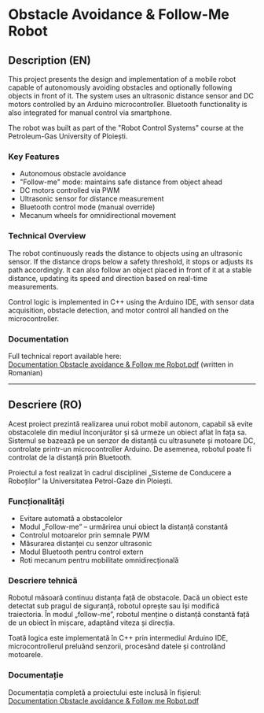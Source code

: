 # Obstacle Avoidance & Follow-Me Robot

## Description (EN)

This project presents the design and implementation of a mobile robot capable of autonomously avoiding obstacles and optionally following objects in front of it. The system uses an ultrasonic distance sensor and DC motors controlled by an Arduino microcontroller. Bluetooth functionality is also integrated for manual control via smartphone.

The robot was built as part of the "Robot Control Systems" course at the Petroleum-Gas University of Ploiești.

### Key Features
- Autonomous obstacle avoidance
- "Follow-me" mode: maintains safe distance from object ahead
- DC motors controlled via PWM
- Ultrasonic sensor for distance measurement
- Bluetooth control mode (manual override)
- Mecanum wheels for omnidirectional movement

### Technical Overview
The robot continuously reads the distance to objects using an ultrasonic sensor. If the distance drops below a safety threshold, it stops or adjusts its path accordingly. It can also follow an object placed in front of it at a stable distance, updating its speed and direction based on real-time measurements.

Control logic is implemented in C++ using the Arduino IDE, with sensor data acquisition, obstacle detection, and motor control all handled on the microcontroller.

### Documentation
Full technical report available here:  
[Documentation Obstacle avoidance & Follow me Robot.pdf](./Documentation%20Obstacle%20avoidance%20&%20Follow%20me%20Robot.pdf) (written in Romanian)

---

## Descriere (RO)

Acest proiect prezintă realizarea unui robot mobil autonom, capabil să evite obstacolele din mediul înconjurător și să urmeze un obiect aflat în fața sa. Sistemul se bazează pe un senzor de distanță cu ultrasunete și motoare DC, controlate printr-un microcontroller Arduino. De asemenea, robotul poate fi controlat de la distanță prin Bluetooth.

Proiectul a fost realizat în cadrul disciplinei „Sisteme de Conducere a Roboților” la Universitatea Petrol-Gaze din Ploiești.

### Funcționalități
- Evitare automată a obstacolelor
- Modul „Follow-me” – urmărirea unui obiect la distanță constantă
- Controlul motoarelor prin semnale PWM
- Măsurarea distanței cu senzor ultrasonic
- Modul Bluetooth pentru control extern
- Roti mecanum pentru mobilitate omnidirecțională

### Descriere tehnică
Robotul măsoară continuu distanța față de obstacole. Dacă un obiect este detectat sub pragul de siguranță, robotul oprește sau își modifică traiectoria. În modul „follow-me”, robotul menține o distanță constantă față de un obiect în mișcare, adaptând viteza și direcția.

Toată logica este implementată în C++ prin intermediul Arduino IDE, microcontrollerul preluând senzorii, procesând datele și controlând motoarele.

### Documentație
Documentația completă a proiectului este inclusă în fișierul:  
[Documentation Obstacle avoidance & Follow me Robot.pdf](./Documentation%20Obstacle%20avoidance%20&%20Follow%20me%20Robot.pdf)

